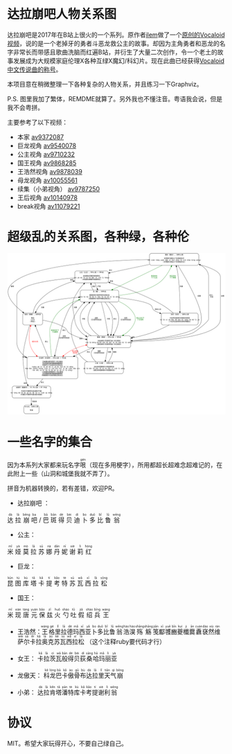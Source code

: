 # 达拉崩吧人物关系图

达拉崩吧是2017年在B站上很火的一个系列。原作者[ilem](https://space.bilibili.com/3379951)做了一个[原创的Vocaloid视频](https://www.bilibili.com/video/av9372087/)，说的是一个老掉牙的勇者斗恶龙救公主的故事。却因为主角勇者和恶龙的名字非常长而带感且歌曲洗脑而红遍B站，并衍生了大量二次创作，令一个老土的故事发展成为大规模家庭伦理X各种互绿X魔幻/科幻片。现在此曲已经获得[Vocaloid中文传说曲的称号](https://zh.moegirl.org/zh-hans/%E8%BE%BE%E6%8B%89%E5%B4%A9%E5%90%A7)。

本项目意在稍微整理一下各种复杂的人物关系，并且练习一下Graphviz。

P.S. 图里我加了繁体，REMDME就算了。另外我也不懂注音。粤语我会说，但是我不会粤拼。

主要参考了以下视频：

* 本家 [av9372087](https://www.bilibili.com/video/av9372087/)
* 巨龙视角 [av9540078](https://www.bilibili.com/video/av9540078/)
* 公主视角 [av9710232](https://www.bilibili.com/video/av9710232/)
* 国王视角 [av9868285](https://www.bilibili.com/video/av9868285/)
* 王浩然视角 [av9878039](https://www.bilibili.com/video/av9878039/)
* 母龙视角 [av10055561](https://www.bilibili.com/video/av10055561/)
* 续集（小弟视角） [av9787250](https://www.bilibili.com/video/av9787250/)
* 王后视角 [av10140978](https://www.bilibili.com/video/av10140978/)
* break视角 [av11079221](https://www.bilibili.com/video/av11079221/)

# 超级乱的关系图，各种绿，各种伦

![alt text](./daLaBengba.gv.svg)

# 一些名字的集合

因为本系列大家都来玩名字<ruby>哏<rp>(</rp><rt>gén</rt><rp>)</rp></ruby>（现在多用梗字），所用都超长超难念超难记的，在此附上一些（山洞和城堡我就不弄了）。

拼音为机器转换的，若有差错，欢迎PR。

* 达拉崩吧 ：
<ruby>
达<rp>(</rp><rt>dá</rt><rp>)</rp>
</ruby>
<ruby>
拉<rp>(</rp><rt>lā</rt><rp>)</rp>
</ruby>
<ruby>
崩<rp>(</rp><rt>bēng</rt><rp>)</rp>
</ruby>
<ruby>
吧<rp>(</rp><rt>ba</rt><rp>)</rp>
</ruby>
/
<ruby>
巴<rp>(</rp><rt>bā</rt><rp>)</rp>
</ruby>
<ruby>
斑<rp>(</rp><rt>bān</rt><rp>)</rp>
</ruby>
<ruby>
得<rp>(</rp><rt>dé</rt><rp>)</rp>
</ruby>
<ruby>
贝<rp>(</rp><rt>bèi</rt><rp>)</rp>
</ruby>
<ruby>
迪<rp>(</rp><rt>dí</rt><rp>)</rp>
</ruby>
<ruby>
卜<rp>(</rp><rt>bo</rt><rp>)</rp>
</ruby>
<ruby>
多<rp>(</rp><rt>duō</rt><rp>)</rp>
</ruby>
<ruby>
比<rp>(</rp><rt>bǐ</rt><rp>)</rp>
</ruby>
<ruby>
鲁<rp>(</rp><rt>lǔ</rt><rp>)</rp>
</ruby>
<ruby>
翁<rp>(</rp><rt>wēng</rt><rp>)</rp>
</ruby>

* 公主：
<ruby>
米<rp>(</rp><rt>mǐ</rt><rp>)</rp>
</ruby>
<ruby>
娅<rp>(</rp><rt>yà</rt><rp>)</rp>
</ruby>
<ruby>
莫<rp>(</rp><rt>mò</rt><rp>)</rp>
</ruby>
<ruby>
拉<rp>(</rp><rt>lā</rt><rp>)</rp>
</ruby>
<ruby>
苏<rp>(</rp><rt>sū</rt><rp>)</rp>
</ruby>
<ruby>
娜<rp>(</rp><rt>nà</rt><rp>)</rp>
</ruby>
<ruby>
丹<rp>(</rp><rt>dān</rt><rp>)</rp>
</ruby>
<ruby>
妮<rp>(</rp><rt>nī</rt><rp>)</rp>
</ruby>
<ruby>
谢<rp>(</rp><rt>xiè</rt><rp>)</rp>
</ruby>
<ruby>
莉<rp>(</rp><rt>lì</rt><rp>)</rp>
</ruby>
<ruby>
红<rp>(</rp><rt>hóng</rt><rp>)</rp>
</ruby>

* 巨龙：
<ruby>
昆<rp>(</rp><rt>kūn</rt><rp>)</rp>
</ruby>
<ruby>
图<rp>(</rp><rt>tú</rt><rp>)</rp>
</ruby>
<ruby>
库<rp>(</rp><rt>kù</rt><rp>)</rp>
</ruby>
<ruby>
塔<rp>(</rp><rt>tǎ</rt><rp>)</rp>
</ruby>
<ruby>
卡<rp>(</rp><rt>kǎ</rt><rp>)</rp>
</ruby>
<ruby>
提<rp>(</rp><rt>tí</rt><rp>)</rp>
</ruby>
<ruby>
考<rp>(</rp><rt>kǎo</rt><rp>)</rp>
</ruby>
<ruby>
特<rp>(</rp><rt>tè</rt><rp>)</rp>
</ruby>
<ruby>
苏<rp>(</rp><rt>sū</rt><rp>)</rp>
</ruby>
<ruby>
瓦<rp>(</rp><rt>wǎ</rt><rp>)</rp>
</ruby>
<ruby>
西<rp>(</rp><rt>xī</rt><rp>)</rp>
</ruby>
<ruby>
拉<rp>(</rp><rt>lā</rt><rp>)</rp>
</ruby>
<ruby>
松<rp>(</rp><rt>sōng</rt><rp>)</rp>
</ruby>

* 国王：
<ruby>
米<rp>(</rp><rt>mǐ</rt><rp>)</rp>
</ruby>
<ruby>
现<rp>(</rp><rt>xiàn</rt><rp>)</rp>
</ruby>
<ruby>
唐<rp>(</rp><rt>táng</rt><rp>)</rp>
</ruby>
<ruby>
元<rp>(</rp><rt>yuán</rt><rp>)</rp>
</ruby>
<ruby>
保<rp>(</rp><rt>bǎo</rt><rp>)</rp>
</ruby>
<ruby>
兹<rp>(</rp><rt>zī</rt><rp>)</rp>
</ruby>
<ruby>
火<rp>(</rp><rt>huǒ</rt><rp>)</rp>
</ruby>
<ruby>
勺<rp>(</rp><rt>sháo</rt><rp>)</rp>
</ruby>
<ruby>
吐<rp>(</rp><rt>tǔ</rt><rp>)</rp>
</ruby>
<ruby>
假<rp>(</rp><rt>jiǎ</rt><rp>)</rp>
</ruby>
<ruby>
绍<rp>(</rp><rt>shào</rt><rp>)</rp>
</ruby>
<ruby>
兵<rp>(</rp><rt>bīng</rt><rp>)</rp>
</ruby>
<ruby>
王<rp>(</rp><rt>wáng</rt><rp>)</rp>
</ruby>

* 王浩然：
<ruby>王<rp>(</rp><rt>wáng</rt><rp>(</rp></ruby><ruby>格<rp>(</rp><rt>gé</rt><rp>(</rp></ruby><ruby>里<rp>(</rp><rt>lǐ</rt><rp>(</rp></ruby><ruby>拉<rp>(</rp><rt>lā</rt><rp>(</rp></ruby><ruby>德<rp>(</rp><rt>dé</rt><rp>(</rp></ruby><ruby>玛<rp>(</rp><rt>mǎ</rt><rp>(</rp></ruby><ruby>西<rp>(</rp><rt>xī</rt><rp>(</rp></ruby><ruby>亚<rp>(</rp><rt>yǎ</rt><rp>(</rp></ruby><ruby>卜<rp>(</rp><rt>bo</rt><rp>(</rp></ruby><ruby>多<rp>(</rp><rt>duō</rt><rp>(</rp></ruby><ruby>比<rp>(</rp><rt>bǐ</rt><rp>(</rp></ruby><ruby>鲁<rp>(</rp><rt>lǔ</rt><rp>(</rp></ruby><ruby>翁<rp>(</rp><rt>wēng</rt><rp>(</rp></ruby><ruby>浩<rp>(</rp><rt>hào</rt><rp>(</rp></ruby><ruby>淏<rp>(</rp><rt>hào</rt><rp>(</rp></ruby><ruby>殇<rp>(</rp><rt>shāng</rt><rp>(</rp></ruby><ruby>觞<rp>(</rp><rt>shāng</rt><rp>(</rp></ruby><ruby>笺<rp>(</rp><rt>jiān</rt><rp>(</rp></ruby><ruby>酅<rp>(</rp><rt>xī</rt><rp>(</rp></ruby><ruby>彟<rp>(</rp><rt>yuē</rt><rp>(</rp></ruby><ruby>豳<rp>(</rp><rt>bīn</rt><rp>(</rp></ruby><ruby>夔<rp>(</rp><rt>kuí</rt><rp>(</rp></ruby><ruby>櫼<rp>(</rp><rt>ji</rt><rp>(</rp></ruby><ruby>爨<rp>(</rp><rt>ān</rt><rp>(</rp></ruby><ruby>纛<rp>(</rp><rt>cuàn</rt><rp>(</rp></ruby><ruby>褎<rp>(</rp><rt>dào</rt><rp>(</rp></ruby><ruby>然<rp>(</rp><rt>xiù</rt><rp>(</rp></ruby><ruby>维<rp>(</rp><rt>rán</rt><rp>(</rp></ruby><ruby>萨<rp>(</rp><rt>wéi</rt><rp>(</rp></ruby><ruby>尔<rp>(</rp><rt>sà</rt><rp>(</rp></ruby><ruby>卡<rp>(</rp><rt>ěr</rt><rp>(</rp></ruby><ruby>拉<rp>(</rp><rt>kǎ</rt><rp>(</rp></ruby><ruby>奥<rp>(</rp><rt>lā</rt><rp>(</rp></ruby><ruby>克<rp>(</rp><rt>ào</rt><rp>(</rp></ruby><ruby>苏<rp>(</rp><rt>kè</rt><rp>(</rp></ruby><ruby>瓦<rp>(</rp><rt>sū</rt><rp>(</rp></ruby><ruby>西<rp>(</rp><rt>wǎ</rt><rp>(</rp></ruby><ruby>拉<rp>(</rp><rt>xī</rt><rp>(</rp></ruby><ruby>松<rp>(</rp><rt>lā</rt><rp>(</rp></ruby>
（这个注释ruby要代码才行）

* 女王：
<ruby>卡<rp>(</rp><rt>kǎ</rt><rp>(</rp></ruby><ruby>拉<rp>(</rp><rt>lā</rt><rp>(</rp></ruby><ruby>茨<rp>(</rp><rt>cí</rt><rp>(</rp></ruby><ruby>瓦<rp>(</rp><rt>wǎ</rt><rp>(</rp></ruby><ruby>般<rp>(</rp><rt>bān</rt><rp>(</rp></ruby><ruby>得<rp>(</rp><rt>dé</rt><rp>(</rp></ruby><ruby>贝<rp>(</rp><rt>bèi</rt><rp>(</rp></ruby><ruby>荻<rp>(</rp><rt>dí</rt><rp>(</rp></ruby><ruby>桑<rp>(</rp><rt>sāng</rt><rp>(</rp></ruby><ruby>哈<rp>(</rp><rt>hā</rt><rp>(</rp></ruby><ruby>玛<rp>(</rp><rt>mǎ</rt><rp>(</rp></ruby><ruby>丽<rp>(</rp><rt>lì</rt><rp>(</rp></ruby><ruby>亚<rp>(</rp><rt>yà</rt><rp>(</rp></ruby>

* 龙傲天：
<ruby>科<rp>(</rp><rt>kē</rt><rp>(</rp></ruby><ruby>龙<rp>(</rp><rt>lóng</rt><rp>(</rp></ruby><ruby>巴<rp>(</rp><rt>bā</rt><rp>(</rp></ruby><ruby>卡<rp>(</rp><rt>kǎ</rt><rp>(</rp></ruby><ruby>傲<rp>(</rp><rt>ào</rt><rp>(</rp></ruby><ruby>骨<rp>(</rp><rt>gǔ</rt><rp>(</rp></ruby><ruby>布<rp>(</rp><rt>bù</rt><rp>(</rp></ruby><ruby>达<rp>(</rp><rt>dá</rt><rp>(</rp></ruby><ruby>拉<rp>(</rp><rt>lā</rt><rp>(</rp></ruby><ruby>里<rp>(</rp><rt>lǐ</rt><rp>(</rp></ruby><ruby>天<rp>(</rp><rt>tiān</rt><rp>(</rp></ruby><ruby>气<rp>(</rp><rt>qì</rt><rp>(</rp></ruby><ruby>崩<rp>(</rp><rt>bēng</rt><rp>(</rp></ruby>

* 小弟：
<ruby>达<rp>(</rp><rt>dá</rt><rp>(</rp></ruby><ruby>拉<rp>(</rp><rt>lā</rt><rp>(</rp></ruby><ruby>肯<rp>(</rp><rt>kěn</rt><rp>(</rp></ruby><ruby>塔<rp>(</rp><rt>tǎ</rt><rp>(</rp></ruby><ruby>潘<rp>(</rp><rt>pān</rt><rp>(</rp></ruby><ruby>特<rp>(</rp><rt>tè</rt><rp>(</rp></ruby><ruby>库<rp>(</rp><rt>kù</rt><rp>(</rp></ruby><ruby>卡<rp>(</rp><rt>kǎ</rt><rp>(</rp></ruby><ruby>考<rp>(</rp><rt>kǎo</rt><rp>(</rp></ruby><ruby>提<rp>(</rp><rt>tí</rt><rp>(</rp></ruby><ruby>谢<rp>(</rp><rt>xiè</rt><rp>(</rp></ruby><ruby>利<rp>(</rp><rt>lì</rt><rp>(</rp></ruby><ruby>翁<rp>(</rp><rt>wēng</rt><rp>(</rp></ruby>

# 协议
MIT。希望大家玩得开心，不要自己绿自己。
